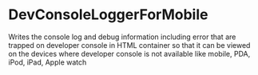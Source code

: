 DevConsoleLoggerForMobile
=========================

Writes the console log and debug information including error that are trapped on developer console in HTML container so that it can be viewed on the devices where developer console is not available like mobile, PDA, iPod, iPad, Apple watch
